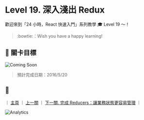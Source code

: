 # Level 19. 深入淺出 Redux

歡迎來到「24 小時，React 快速入門」系列教學 :mortar_board: Level 19 ～！
> :bowtie:：Wish you have a happy learning!


## :checkered_flag: 關卡目標

![Coming Soon](http://www.pixelpalette.com.au/wp-content/uploads/2015/04/COMING-SOON.gif)

> 預計完成日期：2016/5/20


## :rocket:

｜ [主頁](../) ｜ [上一關](../level-18_flux-utils) ｜ [下一關. 完成 Reducers：讓業務狀態更容易管理](../level-20_redux-reducers) ｜


![Analytics](https://shining-ga-beacon.appspot.com/UA-77436651-1/level-19_redux?pixel)
